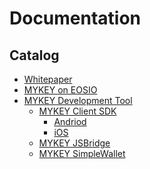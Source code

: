 # Documentation


## Catalog

- [Whitepaper](./mykey_whitepaper_en.pdf)
- [MYKEY on EOSIO](./English/MYKEY%20on%20EOSIO.md)
- [MYKEY Development Tool](./SDK(Draft)/MYKEY-DEVELOPMENT-TOOLKIT_EN.md)
  - [MYKEY Client SDK](https://github.com/mykeylab/MYKEY-Client-SDK)
    - [Andriod](./SDK(Draft)/MYKEY-ANDROID-SDK-EN.md)
    - [iOS](./SDK(Draft)/MYKEY-iOS-SDK-EN.md)
  - [MYKEY JSBridge](./SDK(Draft)/MYKEY-JSBridge-EN.md)
  - [MYKEY SimpleWallet](./SDK(Draft)/MYKEY-SimpleWallet-EN.md)

